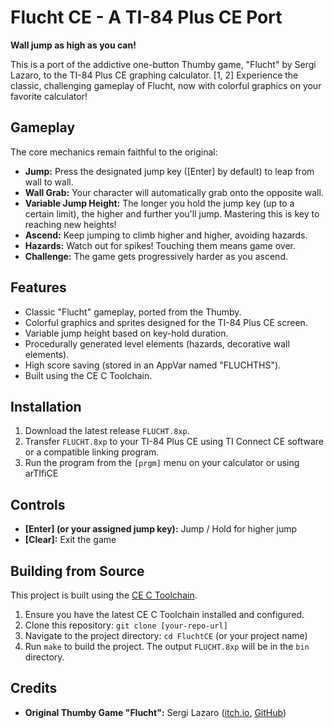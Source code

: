 # Flucht CE - A TI-84 Plus CE Port

**Wall jump as high as you can!**

This is a port of the addictive one-button Thumby game, "Flucht" by Sergi Lazaro, to the TI-84 Plus CE graphing calculator. [1, 2] Experience the classic, challenging gameplay of Flucht, now with colorful graphics on your favorite calculator!

## Gameplay

The core mechanics remain faithful to the original:
*   **Jump:** Press the designated jump key ([Enter] by default) to leap from wall to wall.
*   **Wall Grab:** Your character will automatically grab onto the opposite wall.
*   **Variable Jump Height:** The longer you hold the jump key (up to a certain limit), the higher and further you'll jump. Mastering this is key to reaching new heights!
*   **Ascend:** Keep jumping to climb higher and higher, avoiding hazards.
*   **Hazards:** Watch out for spikes! Touching them means game over.
*   **Challenge:** The game gets progressively harder as you ascend.

## Features

*   Classic "Flucht" gameplay, ported from the Thumby. 
*   Colorful graphics and sprites designed for the TI-84 Plus CE screen.
*   Variable jump height based on key-hold duration.
*   Procedurally generated level elements (hazards, decorative wall elements).
*   High score saving (stored in an AppVar named "FLUCHTHS").
*   Built using the CE C Toolchain.

## Installation

1.  Download the latest release `FLUCHT.8xp`.
2.  Transfer `FLUCHT.8xp` to your TI-84 Plus CE using TI Connect CE software or a compatible linking program.
3.  Run the program from the `[prgm]` menu on your calculator or using arTIfiCE

## Controls

*   **[Enter] (or your assigned jump key):** Jump / Hold for higher jump
*   **[Clear]:** Exit the game

## Building from Source

This project is built using the [CE C Toolchain](https://ce-programming.github.io/toolchain/index.html).
1.  Ensure you have the latest CE C Toolchain installed and configured.
2.  Clone this repository: `git clone [your-repo-url]`
3.  Navigate to the project directory: `cd FluchtCE` (or your project name)
4.  Run `make` to build the project. The output `FLUCHT.8xp` will be in the `bin` directory.

## Credits

*   **Original Thumby Game "Flucht":** Sergi Lazaro ([itch.io](http://sergilazaro.itch.io/flucht), [GitHub](https://github.com/sergilazaro/flucht))
